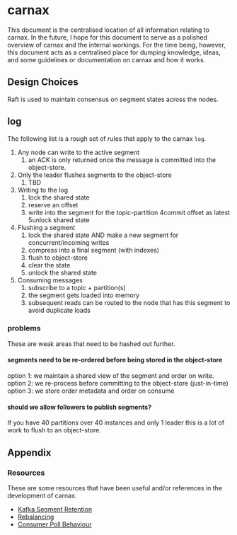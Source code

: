 # carnax
This document is the centralised location of all information relating to carnax. 
In the future, I hope for this document to serve as a polished overview of carnax and the internal workings. For the time being, however, this
document acts as a centralised place for dumping knowledge, ideas, and some guidelines or documentation on carnax and how it works.

## Design Choices
Raft is used to maintain consensus on segment states across the nodes.

## log
The following list is a rough set of rules that apply to the carnax `log`.

1. Any node can write to the active segment
   1. an ACK is only returned once the message is committed into the object-store.
2. Only the leader flushes segments to the object-store
   1. TBD
3. Writing to the log
   1. lock the shared state
   2. reserve an offset
   3. write into the segment for the topic-partition
   4commit offset as latest
   5unlock shared state
4. Flushing a segment
   1. lock the shared state AND make a new segment for concurrent/incoming writes
   2. compress into a final segment (with indexes)
   3. flush to object-store
   4. clear the state
   5. unlock the shared state
5. Consuming messages
   1. subscribe to a topic + partition(s)
   2. the segment gets loaded into memory
   3. subsequent reads can be routed to the node that has this segment to avoid duplicate loads

### problems
These are weak areas that need to be hashed out further.

#### segments need to be re-ordered before being stored in the object-store
option 1: we maintain a shared view of the segment and order on write.
option 2: we re-process before committing to the object-store (just-in-time)
option 3: we store order metadata and order on consume

#### should we allow followers to publish segments?
If you have 40 partitions over 40 instances and only 1 leader this is a lot of work to flush to an object-store.

## Appendix

### Resources
These are some resources that have been useful and/or references in the development of carnax.

- [Kafka Segment Retention](https://strimzi.io/blog/2021/12/17/kafka-segment-retention/)
- [Rebalancing](https://chrzaszcz.dev/2019/06/kafka-rebalancing/)
- [Consumer Poll Behaviour](https://stackoverflow.com/questions/37943372/kafka-consumer-poll-behaviour)
